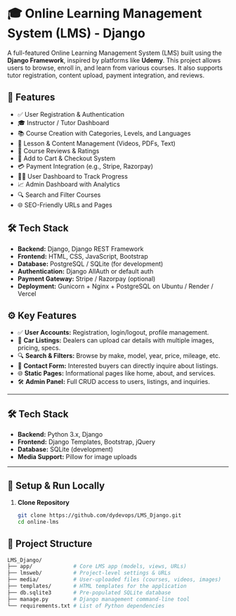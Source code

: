 # 🎓 Online Learning Management System (LMS) - Django

A full-featured Online Learning Management System (LMS) built using the **Django Framework**, inspired by platforms like **Udemy**. This project allows users to browse, enroll in, and learn from various courses. It also supports tutor registration, content upload, payment integration, and reviews.

## 🚀 Features

- ✅ User Registration & Authentication
- 🎓 Instructor / Tutor Dashboard
- 📚 Course Creation with Categories, Levels, and Languages
- 🎥 Lesson & Content Management (Videos, PDFs, Text)
- 💬 Course Reviews & Ratings
- 🛒 Add to Cart & Checkout System
- 💳 Payment Integration (e.g., Stripe, Razorpay)
- 👨‍🎓 User Dashboard to Track Progress
- 📈 Admin Dashboard with Analytics
- 🔍 Search and Filter Courses
- 🌐 SEO-Friendly URLs and Pages

## 🛠️ Tech Stack

- **Backend:** Django, Django REST Framework
- **Frontend:** HTML, CSS, JavaScript, Bootstrap
- **Database:** PostgreSQL / SQLite (for development)
- **Authentication:** Django AllAuth or default auth
- **Payment Gateway:** Stripe / Razorpay (optional)
- **Deployment:** Gunicorn + Nginx + PostgreSQL on Ubuntu / Render / Vercel


## ⚙️ Key Features

- ✅ **User Accounts:** Registration, login/logout, profile management.
- 🚙 **Car Listings:** Dealers can upload car details with multiple images, pricing, specs.
- 🔍 **Search & Filters:** Browse by make, model, year, price, mileage, etc.
- 📩 **Contact Form:** Interested buyers can directly inquire about listings.
- 🌐 **Static Pages:** Informational pages like home, about, and services.
- 🛠️ **Admin Panel:** Full CRUD access to users, listings, and inquiries.

---

## 🛠️ Tech Stack

- **Backend:** Python 3.x, Django
- **Frontend:** Django Templates, Bootstrap, jQuery
- **Database:** SQLite (development)
- **Media Support:** Pillow for image uploads

---

## 🚀 Setup & Run Locally

1. **Clone Repository**
   ```bash
   git clone https://github.com/dydevops/LMS_Django.git
   cd online-lms

## 📂 Project Structure

```bash
LMS_Django/
├── app/             # Core LMS app (models, views, URLs)
├── lmsweb/          # Project-level settings & URLs
├── media/           # User-uploaded files (courses, videos, images)
├── templates/       # HTML templates for the application
├── db.sqlite3       # Pre-populated SQLite database
├── manage.py        # Django management command-line tool
└── requirements.txt # List of Python dependencies





